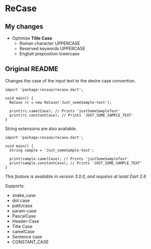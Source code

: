 # ReCase

## My changes

- Optimize **Title Case**
  - Roman character UPPERCASE
  - Reserved keywords UPPERCASE
  - English preposition lowercase

## Original README

Changes the case of the input text to the desire case convention.

    import 'package:recase/recase.dart';

    void main() {
      ReCase rc = new ReCase('Just_someSample-text');

      print(rc.camelCase); // Prints 'justSomeSampleText'
      print(rc.constantCase); // Prints 'JUST_SOME_SAMPLE_TEXT'
    }

String extensions are also available.

    import 'package:recase/recase.dart';

    void main() {
      String sample = 'Just_someSample-text';

      print(sample.camelCase); // Prints 'justSomeSampleText'
      print(sample.constantCase); // Prints 'JUST_SOME_SAMPLE_TEXT'
    }

_This feature is available in version 3.0.0, and requires at least Dart 2.6_

Supports:

- snake_case
- dot.case
- path/case
- param-case
- PascalCase
- Header-Case
- Title Case
- camelCase
- Sentence case
- CONSTANT_CASE
